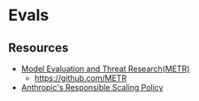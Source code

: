 # Evals

## Resources
- [Model Evaluation and Threat Research(METR)](https://metr.org/)
  - https://github.com/METR
- [Anthropic's Responsible Scaling Policy](https://www-cdn.anthropic.com/1adf000c8f675958c2ee23805d91aaade1cd4613/responsible-scaling-policy.pdf)
